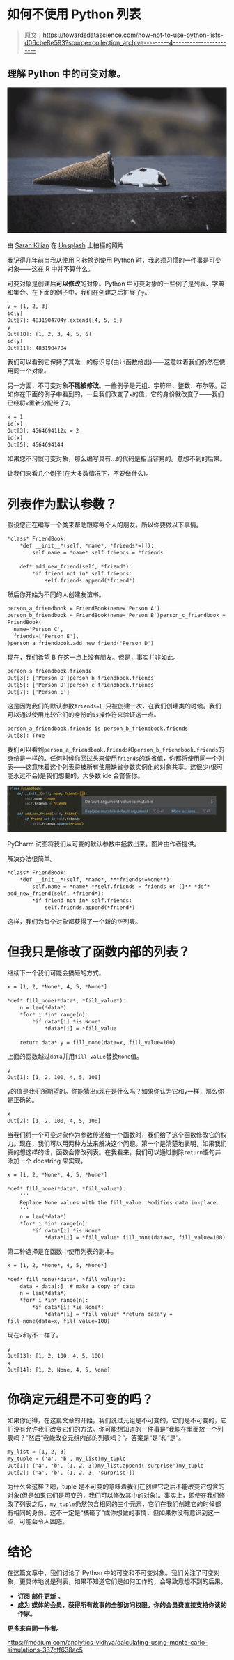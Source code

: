 # 如何不使用 Python 列表

> 原文：<https://towardsdatascience.com/how-not-to-use-python-lists-d06cbe8e593?source=collection_archive---------4----------------------->

## 理解 Python 中的可变对象。

![](img/c2c6dcc82b8090da60722e735879f179.png)

由 [Sarah Kilian](https://unsplash.com/@rojekilian?utm_source=unsplash&utm_medium=referral&utm_content=creditCopyText) 在 [Unsplash](https://unsplash.com/s/photos/oops?utm_source=unsplash&utm_medium=referral&utm_content=creditCopyText) 上拍摄的照片

我记得几年前当我从使用 R 转换到使用 Python 时，我必须习惯的一件事是可变对象——这在 R 中并不算什么。

可变对象是创建后**可以修改**的对象。Python 中可变对象的一些例子是列表、字典和集合。在下面的例子中，我们在创建之后扩展了`y`。

```
y = [1, 2, 3]
id(y)
Out[7]: 4831904704y.extend([4, 5, 6])
y
Out[10]: [1, 2, 3, 4, 5, 6]
id(y)
Out[11]: 4831904704
```

我们可以看到它保持了其唯一的标识号(由`id`函数给出)——这意味着我们仍然在使用同一个对象。

另一方面，不可变对象**不能被修改**。一些例子是元组、字符串、整数、布尔等。正如你在下面的例子中看到的，一旦我们改变了`x`的值，它的身份就改变了——我们已经将`x`重新分配给了`2`。

```
x = 1
id(x)
Out[3]: 4564694112x = 2
id(x)
Out[5]: 4564694144
```

如果您不习惯可变对象，那么编写具有…的代码是相当容易的。意想不到的后果。

让我们来看几个例子(在大多数情况下，不要做什么)。

# 列表作为默认参数？

假设您正在编写一个类来帮助跟踪每个人的朋友。所以你要做以下事情。

```
*class* FriendBook:
    *def __init__*(self, *name*, *friends*=[]):
        self.name = *name* self.friends = *friends

    def* add_new_friend(self, *friend*):
        *if friend not in* self.friends:
            self.friends.append(*friend*)
```

然后你开始为不同的人创建友谊书。

```
person_a_friendbook = FriendBook(name='Person A')
person_b_friendbook = FriendBook(name='Person B')person_c_friendbook = FriendBook(
  name='Person C', 
  friends=['Person E'],
)person_a_friendbook.add_new_friend('Person D')
```

现在，我们希望 B 在这一点上没有朋友。但是，事实并非如此。

```
person_a_friendbook.friends
Out[3]: ['Person D']person_b_friendbook.friends
Out[5]: ['Person D']person_c_friendbook.friends
Out[7]: ['Person E']
```

这是因为我们的默认参数`friends=[]`只被创建一次，在我们创建类的时候。我们可以通过使用比较它们的身份的`is`操作符来验证这一点。

```
person_a_friendbook.friends is person_b_friendbook.friends
Out[8]: True
```

我们可以看到`person_a_friendbook.friends`和`person_b_friendbook.friends`的身份是一样的。任何时候你回过头来使用`friends`的缺省值，你都将使用同一个列表——这意味着这个列表将被所有使用缺省参数实例化的对象共享。这很少(很可能永远不会)是我们想要的。大多数 ide 会警告你。

![](img/2d831d62311cbe0d017ab3412feb71e6.png)

PyCharm 试图将我们从可变的默认参数中拯救出来。图片由作者提供。

解决办法很简单。

```
*class* FriendBook:
    *def __init__*(self, *name*, ***friends*=None**):
        self.name = *name* **self.friends = friends or []** *def* add_new_friend(self, *friend*):
        *if friend not in* self.friends:
            self.friends.append(*friend*)
```

这样，我们为每个对象都获得了一个新的空列表。

# 但我只是修改了函数内部的列表？

继续下一个我们可能会搞砸的方式。

```
x = [1, 2, *None*, 4, 5, *None*]

*def* fill_none(*data*, *fill_value*):
    n = len(*data*)
    *for* i *in* range(n):
        *if data*[i] *is None*:
            *data*[i] = *fill_value

    return data* y = fill_none(data=x, fill_value=100)
```

上面的函数越过`data`并用`fill_value`替换`None`值。

```
y
Out[1]: [1, 2, 100, 4, 5, 100]
```

`y`的值是我们所期望的。你能猜出`x`现在是什么吗？如果你认为它和`y`一样，那么你是正确的。

```
x
Out[2]: [1, 2, 100, 4, 5, 100]
```

当我们将一个可变对象作为参数传递给一个函数时，我们给了这个函数修改它的权力。现在，我们可以用两种方法来解决这个问题。第一个是清楚地表明，如果我们真的想这样的话，函数会修改列表。在我看来，我们可以通过删除`return`语句并添加一个 docstring 来实现。

```
x = [1, 2, *None*, 4, 5, *None*]

*def* fill_none(*data*, *fill_value*):
    '''
    Replace None values with the fill_value. Modifies data in-place.
    '''
    n = len(*data*)
    *for* i *in* range(n):
        *if data*[i] *is None*:
            *data*[i] = *fill_value* fill_none(data=x, fill_value=100)
```

第二种选择是在函数中使用列表的副本。

```
x = [1, 2, *None*, 4, 5, *None*]

*def* fill_none(*data*, *fill_value*):
    data = data[:]  # make a copy of data
    n = len(*data*)
    *for* i *in* range(n):
        *if data*[i] *is None*:
            *data*[i] = *fill_value* *return data*y = fill_none(data=x, fill_value=100)
```

现在`x`和`y`不一样了。

```
y
Out[13]: [1, 2, 100, 4, 5, 100]
x
Out[14]: [1, 2, None, 4, 5, None]
```

# 你确定元组是不可变的吗？

如果你记得，在这篇文章的开始，我们说过元组是不可变的，它们是不可变的，它们没有允许我们改变它们的方法。你可能想知道的一件事是“我能在里面放一个列表吗？”然后“我能改变元组内部的列表吗？”。答案是“是”和“是”。

```
my_list = [1, 2, 3]
my_tuple = ('a', 'b', my_list)my_tuple
Out[1]: ('a', 'b', [1, 2, 3])my_list.append('surprise')my_tuple
Out[2]: ('a', 'b', [1, 2, 3, 'surprise'])
```

为什么会这样？嗯，tuple 是不可变的意味着我们在创建它之后不能改变它包含的对象(但是如果它们是可变的，我们可以修改其中的对象)。事实上，即使在我们修改了列表之后，`my_tuple`仍然包含相同的三个元素，它们在我们创建它的时候都有相同的身份。这不一定是“搞砸了”或你想做的事情，但如果你没有意识到这一点，可能会令人困惑。

# 结论

在这篇文章中，我们讨论了 Python 中的可变和不可变对象。我们关注了可变对象，更具体地说是列表，如果不知道它们是如何工作的，会导致意想不到的后果。

*   **订阅** [**邮件更新**](https://eminik355.medium.com/subscribe) **。**
*   [**成为**](https://eminik355.medium.com/membership) **媒体的会员，获得所有故事的全部访问权限。你的会员费直接支持你读的作家。**

**更多来自同一作者。**

</multi-armed-bandits-thompson-sampling-algorithm-fea205cf31df>  </going-bayesian-testing-rate-metrics-82e872b79175>  <https://medium.com/analytics-vidhya/calculating-using-monte-carlo-simulations-337cff638ac5> 